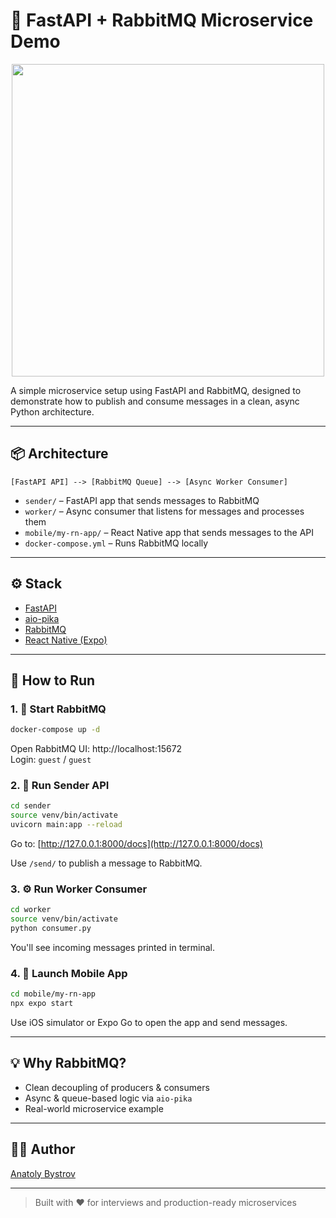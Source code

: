# 🐇 FastAPI + RabbitMQ Microservice Demo

<p align="center">
  <img src="https://media.giphy.com/media/voKRB2g96S8q4/giphy.gif?cid=ecf05e47728gvo6ysapuqfoo35ruyu93w11oy12nsa1zfrtl&ep=v1_gifs_search&rid=giphy.gif&ct=g" width="500" />
</p>

A simple microservice setup using FastAPI and RabbitMQ, designed to demonstrate how to publish and consume messages in a clean, async Python architecture.

---

## 📦 Architecture

```
[FastAPI API] --> [RabbitMQ Queue] --> [Async Worker Consumer]
```

- `sender/` – FastAPI app that sends messages to RabbitMQ  
- `worker/` – Async consumer that listens for messages and processes them  
- `mobile/my-rn-app/` – React Native app that sends messages to the API  
- `docker-compose.yml` – Runs RabbitMQ locally  

---

## ⚙️ Stack

- [FastAPI](https://fastapi.tiangolo.com/)
- [aio-pika](https://aio-pika.readthedocs.io/)
- [RabbitMQ](https://www.rabbitmq.com/)
- [React Native (Expo)](https://docs.expo.dev/)

---

## 🚀 How to Run

### 1. 🐇 Start RabbitMQ

```bash
docker-compose up -d
```

Open RabbitMQ UI: http://localhost:15672  
Login: `guest` / `guest`

### 2. 📨 Run Sender API

```bash
cd sender
source venv/bin/activate
uvicorn main:app --reload
```

Go to: [http://127.0.0.1:8000/docs](http://127.0.0.1:8000/docs)

Use `/send/` to publish a message to RabbitMQ.

### 3. ⚙️ Run Worker Consumer

```bash
cd worker
source venv/bin/activate
python consumer.py
```

You'll see incoming messages printed in terminal.

### 4. 📱 Launch Mobile App

```bash
cd mobile/my-rn-app
npx expo start
```

Use iOS simulator or Expo Go to open the app and send messages.

---

## 💡 Why RabbitMQ?

- Clean decoupling of producers & consumers
- Async & queue-based logic via `aio-pika`
- Real-world microservice example

---

## 🧑‍💻 Author

[Anatoly Bystrov](https://github.com/AnatolyBystrov)

---

> Built with ❤️ for interviews and production-ready microservices
